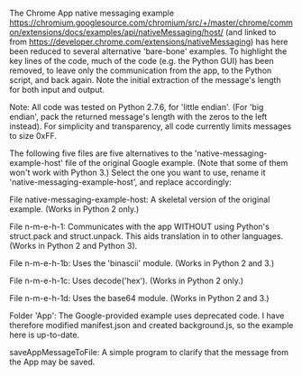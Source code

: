The Chrome App native messaging example https://chromium.googlesource.com/chromium/src/+/master/chrome/common/extensions/docs/examples/api/nativeMessaging/host/ 
(and linked to from https://developer.chrome.com/extensions/nativeMessaging) has here been reduced to several alternative  'bare-bone' examples.  To highlight the key lines of the code, much of the code (e.g. the Python GUI) has been removed, to leave only the communication from the app, to the Python script, 
and back again.  Note the initial extraction of the message's length for both input and output.  

Note: All code was tested on Python 2.7.6, for 'little endian'.  (For 'big endian', pack the returned message's length with the zeros to the left instead).  For simplicity and transparency, all code currently limits messages to size 0xFF.

The following five files are five alternatives to the 'native-messaging-example-host' file of the original Google example.  (Note that some of them won't work with Python 3.)  Select the one you want to use, 
rename it 'native-messaging-example-host', and replace accordingly:

File native-messaging-example-host:  A skeletal version of the original example.  (Works in Python 2 only.)  

File n-m-e-h-1:  Communicates with the app WITHOUT using Python's struct.pack and struct.unpack.  This aids translation in to other languages.  (Works in Python 2 and Python 3).

File n-m-e-h-1b: Uses the 'binascii' module.  (Works in Python 2 and 3.)

File n-m-e-h-1c: Uses decode('hex').  (Works in Python 2 only.)

File n-m-e-h-1d: Uses the base64 module.  (Works in Python 2 and 3.)



Folder 'App': The Google-provided example uses deprecated code.  I have therefore modified manifest.json and created background.js, so the example here is up-to-date.

saveAppMessageToFile: A simple program to clarify that the message from the App may be saved.
